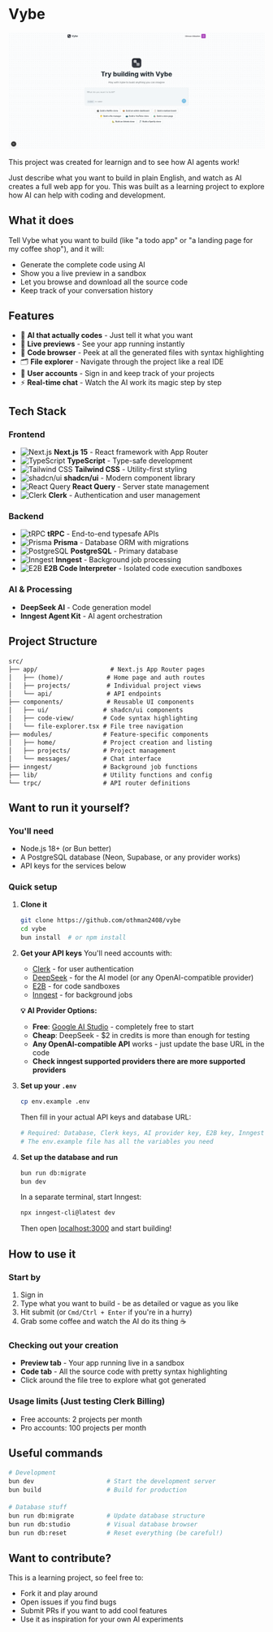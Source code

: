 # Vybe

![Vybe Screenshot](https://github.com/othman2408/vybe/blob/main/public/Vybe.png)

This project was created for learnign and to see how AI agents work!

Just describe what you want to build in plain English, and watch as AI creates a full web app for you. This was built as a learning project to explore how AI can help with coding and development.

## What it does

Tell Vybe what you want to build (like "a todo app" or "a landing page for my coffee shop"), and it will:

- Generate the complete code using AI
- Show you a live preview in a sandbox
- Let you browse and download all the source code
- Keep track of your conversation history

## Features

- 🤖 **AI that actually codes** - Just tell it what you want
- 📱 **Live previews** - See your app running instantly
- 📝 **Code browser** - Peek at all the generated files with syntax highlighting
- 🗂️ **File explorer** - Navigate through the project like a real IDE
- 👥 **User accounts** - Sign in and keep track of your projects
- ⚡ **Real-time chat** - Watch the AI work its magic step by step

## Tech Stack

### Frontend

- ![Next.js](https://img.shields.io/badge/Next.js-15-black?style=flat&logo=next.js) **Next.js 15** - React framework with App Router
- ![TypeScript](https://img.shields.io/badge/TypeScript-blue?style=flat&logo=typescript&logoColor=white) **TypeScript** - Type-safe development
- ![Tailwind CSS](https://img.shields.io/badge/Tailwind%20CSS-38B2AC?style=flat&logo=tailwind-css&logoColor=white) **Tailwind CSS** - Utility-first styling
- ![shadcn/ui](https://img.shields.io/badge/shadcn%2Fui-000000?style=flat&logo=shadcnui&logoColor=white) **shadcn/ui** - Modern component library
- ![React Query](https://img.shields.io/badge/React%20Query-FF4154?style=flat&logo=react-query&logoColor=white) **React Query** - Server state management
- ![Clerk](https://img.shields.io/badge/Clerk-6C47FF?style=flat&logo=clerk&logoColor=white) **Clerk** - Authentication and user management

### Backend

- ![tRPC](https://img.shields.io/badge/tRPC-2596BE?style=flat&logo=trpc&logoColor=white) **tRPC** - End-to-end typesafe APIs
- ![Prisma](https://img.shields.io/badge/Prisma-2D3748?style=flat&logo=prisma&logoColor=white) **Prisma** - Database ORM with migrations
- ![PostgreSQL](https://img.shields.io/badge/PostgreSQL-336791?style=flat&logo=postgresql&logoColor=white) **PostgreSQL** - Primary database
- ![Inngest](https://img.shields.io/badge/Inngest-000000?style=flat) **Inngest** - Background job processing
- ![E2B](https://img.shields.io/badge/E2B-FF6B35?style=flat) **E2B Code Interpreter** - Isolated code execution sandboxes

### AI & Processing

- **DeepSeek AI** - Code generation model
- **Inngest Agent Kit** - AI agent orchestration

## Project Structure

```
src/
├── app/                    # Next.js App Router pages
│   ├── (home)/            # Home page and auth routes
│   ├── projects/          # Individual project views
│   └── api/               # API endpoints
├── components/            # Reusable UI components
│   ├── ui/               # shadcn/ui components
│   ├── code-view/        # Code syntax highlighting
│   └── file-explorer.tsx # File tree navigation
├── modules/              # Feature-specific components
│   ├── home/             # Project creation and listing
│   ├── projects/         # Project management
│   └── messages/         # Chat interface
├── inngest/              # Background job functions
├── lib/                  # Utility functions and config
└── trpc/                 # API router definitions
```

## Want to run it yourself?

### You'll need

- Node.js 18+ (or Bun better)
- A PostgreSQL database (Neon, Supabase, or any provider works)
- API keys for the services below

### Quick setup

1. **Clone it**

   ```bash
   git clone https://github.com/othman2408/vybe
   cd vybe
   bun install  # or npm install
   ```

2. **Get your API keys**
   You'll need accounts with:

   - [Clerk](https://clerk.dev) - for user authentication
   - [DeepSeek](https://platform.deepseek.com/) - for the AI model (or any OpenAI-compatible provider)
   - [E2B](https://e2b.dev) - for code sandboxes
   - [Inngest](https://inngest.com) - for background jobs

   **💡 AI Provider Options:**

   - **Free**: [Google AI Studio](https://aistudio.google.com/) - completely free to start
   - **Cheap**: DeepSeek - $2 in credits is more than enough for testing
   - **Any OpenAI-compatible API** works - just update the base URL in the code
   - **Check inngest supported providers there are more supported providers**

3. **Set up your `.env`**

   ```bash
   cp env.example .env
   ```

   Then fill in your actual API keys and database URL:

   ```bash
   # Required: Database, Clerk keys, AI provider key, E2B key, Inngest keys
   # The env.example file has all the variables you need
   ```

4. **Set up the database and run**

   ```bash
   bun run db:migrate
   bun dev
   ```

   In a separate terminal, start Inngest:

   ```bash
   npx inngest-cli@latest dev
   ```

   Then open [localhost:3000](http://localhost:3000) and start building!

## How to use it

### Start by

1. Sign in
2. Type what you want to build - be as detailed or vague as you like
3. Hit submit (or `Cmd/Ctrl + Enter` if you're in a hurry)
4. Grab some coffee and watch the AI do its thing ☕

### Checking out your creation

- **Preview tab** - Your app running live in a sandbox
- **Code tab** - All the source code with pretty syntax highlighting
- Click around the file tree to explore what got generated

### Usage limits (Just testing Clerk Billing)

- Free accounts: 2 projects per month
- Pro accounts: 100 projects per month

## Useful commands

```bash
# Development
bun dev                    # Start the development server
bun build                  # Build for production

# Database stuff
bun run db:migrate         # Update database structure
bun run db:studio          # Visual database browser
bun run db:reset           # Reset everything (be careful!)
```

## Want to contribute?

This is a learning project, so feel free to:

- Fork it and play around
- Open issues if you find bugs
- Submit PRs if you want to add cool features
- Use it as inspiration for your own AI experiments
